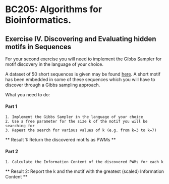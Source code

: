 # BC205: Algorithms for Bioinformatics.

## Exercise IV. Discovering and Evaluating hidden motifs in Sequences

For your second exercise you will need to implement the Gibbs Sampler for motif discovery in the language of your choice. 

A dataset of 50 short sequences is given may be found [here](https://www.dropbox.com/s/w9cpq4bwsb90j1i/motifs_in_sequence.fa). 
A short motif has been embedded in some of these sequences which you will have to discover through a Gibbs sampling approach.

What you need to do:  

#### Part 1  

    1. Implement the Gibbs Sampler in the language of your choice   
    2. Use a free parameter for the size k of the motif you will be searching for   
    3. Repeat the search for various values of k (e.g. from k=3 to k=7)  

** Result 1: Return the discovered motifs as PWMs **

#### Part 2  

    1. Calculate the Information Content of the discovered PWMs for each k
  
** Result 2: Report the k and the motif with the greatest (scaled) Information Content **     
